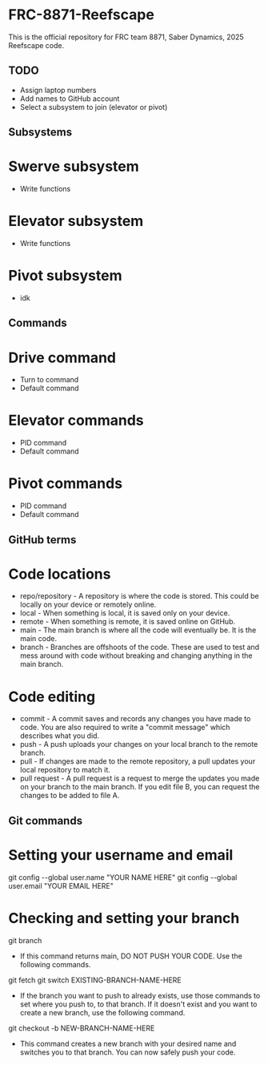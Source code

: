 ﻿# FRC-8871-Reefscape
This is the official repository for FRC team 8871, Saber Dynamics, 2025 Reefscape code.

## TODO

- Assign laptop numbers
- Add names to GitHub account
- Select a subsystem to join (elevator or pivot)

## Subsystems
# Swerve subsystem
- Write functions
# Elevator subsystem
- Write functions
# Pivot subsystem
- idk

## Commands
# Drive command
- Turn to command
- Default command
# Elevator commands
- PID command
- Default command
# Pivot commands
- PID command
- Default command




## GitHub terms
# Code locations
- repo/repository - A repository is where the code is stored. This could be locally on your device or remotely online.
- local - When something is local, it is saved only on your device.
- remote - When something is remote, it is saved online on GitHub.
- main - The main branch is where all the code will eventually be. It is the main code.
- branch - Branches are offshoots of the code. These are used to test and mess around with code without breaking and changing anything in the main branch.
# Code editing
- commit - A commit saves and records any changes you have made to code. You are also required to write a "commit message" which describes what you did.
- push - A push uploads your changes on your local branch to the remote branch.
- pull - If changes are made to the remote repository, a pull updates your local repository to match it.
- pull request - A pull request is a request to merge the updates you made on your branch to the main branch. If you edit file B, you can request the changes to be added to file A.

## Git commands
# Setting your username and email
git config --global user.name "YOUR NAME HERE"
git config --global user.email "YOUR EMAIL HERE"

# Checking and setting your branch
git branch
- If this command returns main, DO NOT PUSH YOUR CODE. Use the following commands.

git fetch
git switch EXISTING-BRANCH-NAME-HERE
- If the branch you want to push to already exists, use those commands to set where you push to, to that branch. If it doesn't exist and you want to create a new branch, use the following command.

git checkout -b NEW-BRANCH-NAME-HERE
- This command creates a new branch with your desired name and switches you to that branch. You can now safely push your code.


